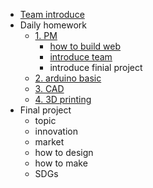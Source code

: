 <!-- 侧边栏 docs/_sidebar.md -->
- [Team introduce](class/1pm/4AOL.md)
- Daily homework
  - [1. PM]()
    - [how to build web](class/1pm/4AOL.md)
    - [introduce team](www.zwu.edu.cn)
    - introduce finial project
  - [2. arduino basic]()
  - [3. CAD]()
  - [4. 3D printing]()
- Final project
  - topic
  - innovation
  - market
  - how to design 
  - how to make
  - SDGs